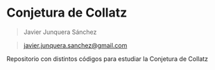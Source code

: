 # Conjetura de Collatz

> Javier Junquera Sánchez

> <javier.junquera.sanchez@gmail.com>

Repositorio con distintos códigos para estudiar la Conjetura de Collatz

